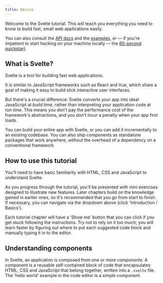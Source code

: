 ```yaml
---
title: Básico
---
```


Welcome to the Svelte tutorial. This will teach you everything you need to know to build fast, small web applications easily.

You can also consult the [API docs](docs) and the [examples](examples), or — if you're impatient to start hacking on your machine locally — the [60-second quickstart](blog/the-easiest-way-to-get-started).


## What is Svelte?

Svelte is a tool for building fast web applications.

It is similar to JavaScript frameworks such as React and Vue, which share a goal of making it easy to build slick interactive user interfaces.

But there's a crucial difference: Svelte converts your app into ideal JavaScript at *build time*, rather than interpreting your application code at *run time*. This means you don't pay the performance cost of the framework's abstractions, and you don't incur a penalty when your app first loads.

You can build your entire app with Svelte, or you can add it incrementally to an existing codebase. You can also ship components as standalone packages that work anywhere, without the overhead of a dependency on a conventional framework.


## How to use this tutorial

You'll need to have basic familiarity with HTML, CSS and JavaScript to understand Svelte.

As you progress through the tutorial, you'll be presented with mini exercises designed to illustrate new features. Later chapters build on the knowledge gained in earlier ones, so it's recommended that you go from start to finish. If necessary, you can navigate via the dropdown above (click 'Introduction / Basics').

Each tutorial chapter will have a 'Show me' button that you can click if you get stuck following the instructions. Try not to rely on it too much; you will learn faster by figuring out where to put each suggested code block and manually typing it in to the editor.


## Understanding components

In Svelte, an application is composed from one or more *components*. A component is a reusable self-contained block of code that encapsulates HTML, CSS and JavaScript that belong together, written into a `.svelte` file. The 'hello world' example in the code editor is a simple component.
